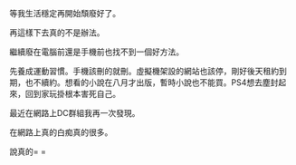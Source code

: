 等我生活穩定再開始頹廢好了。

再這樣下去真的不是辦法。

繼續廢在電腦前還是手機前也找不到一個好方法。

先養成運動習慣。手機該刪的就刪。虛擬機架設的網站也該停，剛好後天租約到期，也不續約。想看的小說在八月才出版，暫時小說也不能買。PS4想去塵封起來，回到家玩掛根本害死自己。




最近在網路上DC群組我再一次發現。

在網路上真的白痴真的很多。

說真的= =
<!-- ##{"timestamp":1622205540}## -->